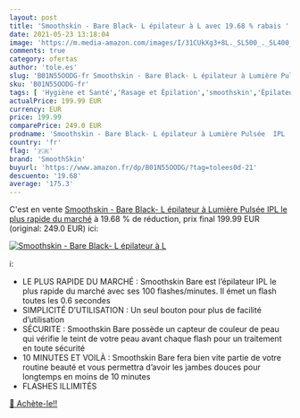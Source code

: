 ```yaml
---
layout: post
title: 'Smoothskin - Bare Black- L épilateur à L avec 19.68 % rabais '
date: 2021-05-23 13:18:04
image: 'https://m.media-amazon.com/images/I/31CUkXg3+8L._SL500_._SL400_.jpg'
comments: true
category: ofertas
author: 'tole.es'
slug: 'B01N55OODG-fr Smoothskin - Bare Black- L épilateur à Lumière Pulsée IPL...'
sku: 'B01N55OODG-fr'
tags: [ 'Hygiène et Santé','Rasage et Épilation','smoothskin','Épilateurs à lumière pulsée','Épilation','Épilation à lumière pulsée', ]
actualPrice: 199.99 EUR
currency: EUR
price: 199.99
comparePrice: 249.0 EUR
prodname: 'Smoothskin - Bare Black- L épilateur à Lumière Pulsée  IPL  le plus rapide du marché'
country: 'fr'
flag: '🇫🇷'
brand: 'SmoothSkin'
buyurl: 'https://www.amazon.fr/dp/B01N55OODG/?tag=tolees0d-21'
descuento: '19.68'
average: '175.3'
---
```


C'est en vente [Smoothskin - Bare Black- L épilateur à Lumière Pulsée  IPL  le plus rapide du marché](https://www.amazon.fr/dp/B01N55OODG/?tag=tolees0d-21)  à  19.68 % de réduction, prix final  199.99 EUR (original: 249.0 EUR) ici:

[![Smoothskin - Bare Black- L épilateur à L](https://m.media-amazon.com/images/I/31CUkXg3+8L._SL500_._SL400_.jpg)](https://www.amazon.fr/dp/B01N55OODG/?tag=tolees0d-21)

ℹ️:

- LE PLUS RAPIDE DU MARCHÉ : Smoothskin Bare est l’épilateur IPL le plus rapide du marché avec ses 100 flashes/minutes. Il émet un flash toutes les 0.6 secondes
- SIMPLICITÉ D’UTILISATION : Un seul bouton pour plus de facilité d’utilisation
- SÉCURITE : Smoothskin Bare possède un capteur de couleur de peau qui vérifie le teint de votre peau avant chaque flash pour un traitement en toute sécurité
- 10 MINUTES ET VOILÀ : Smoothskin Bare fera bien vite partie de votre routine beauté et vous permettra d’avoir les jambes douces pour longtemps en moins de 10 minutes
- FLASHES ILLIMITÉS

[🛒 Achète-le!!](https://www.amazon.fr/dp/B01N55OODG/?tag=tolees0d-21)
